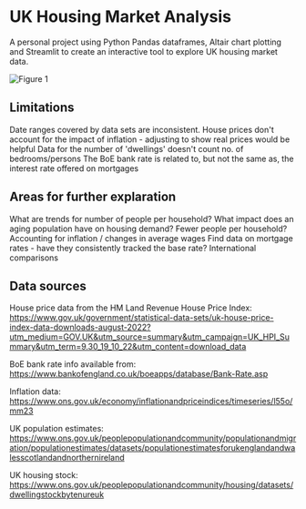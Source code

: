 # UK Housing Market Analysis
A personal project using Python Pandas dataframes, Altair chart plotting and Streamlit to create an interactive tool to explore UK housing market data.

![Figure 1](https://github.com/WorcestershireSource/housingAnalysis/tree/master/static/screenshot.jpeg?raw=true)

## Limitations
Date ranges covered by data sets are inconsistent.
House prices don't account for the impact of inflation - adjusting to show real prices would be helpful
Data for the number of 'dwellings' doesn't count no. of bedrooms/persons
The BoE bank rate is related to, but not the same as, the interest rate offered on mortgages

## Areas for further explaration
What are trends for number of people per household? 
What impact does an aging population have on housing demand? Fewer people per household?
Accounting for inflation / changes in average wages
Find data on mortgage rates - have they consistently tracked the base rate?
International comparisons

## Data sources
House price data from the HM Land Revenue House Price Index: https://www.gov.uk/government/statistical-data-sets/uk-house-price-index-data-downloads-august-2022?utm_medium=GOV.UK&utm_source=summary&utm_campaign=UK_HPI_Summary&utm_term=9.30_19_10_22&utm_content=download_data

BoE bank rate info available from: https://www.bankofengland.co.uk/boeapps/database/Bank-Rate.asp

Inflation data: https://www.ons.gov.uk/economy/inflationandpriceindices/timeseries/l55o/mm23

UK population estimates: https://www.ons.gov.uk/peoplepopulationandcommunity/populationandmigration/populationestimates/datasets/populationestimatesforukenglandandwalesscotlandandnorthernireland

UK housing stock: https://www.ons.gov.uk/peoplepopulationandcommunity/housing/datasets/dwellingstockbytenureuk

